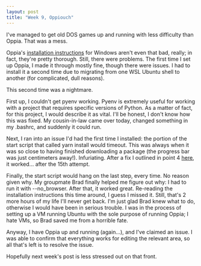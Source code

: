 ```yaml
---
layout: post
title: "Week 9, Oppiouch"
---
```


I've managed to get old DOS games up and running with less difficulty than
Oppia. That was a mess.

Oppia's [installation instructions](https://github.com/oppia/oppia/wiki/Installing-Oppia-(Windows%3B-Python-3))
for Windows aren't even that bad, really; in fact, they're pretty thorough.
Still, there were problems. The first time I set up Oppia, I made it through
mostly fine, though there were issues. I had to install it a second time due to
migrating from one WSL Ubuntu shell to another (for complicated, dull reasons).

This second time was a nightmare.

First up, I couldn't get pyenv working. Pyenv is
extremely useful for working with a project that requires specific versions of
Python. As a matter of fact, for this project, I would describe it as vital.
I'll be honest, I don't know how this was fixed. My cousin-in-law came over
today, changed something in my .bashrc, and suddenly it could run.

Next, I ran into an issue I'd had the first time I installed: the portion of
the start script that called yarn install would timeout. This was always when
it was so close to having finished downloading a package (the progress bar
was just centimeters away!). Infuriating. After a fix I outlined in point 4
[here](https://github.com/ossd-sp22/wiki/wiki/Troubleshooting-Oppia), it
worked... after the 15th attempt.

Finally, the start script would hang on the last step, every time. No reason
given why. My groupmate Brad finally helped me figure out why: I had to run it
with --no_browser. After that, it worked great. Re-reading the installation
instructions this time around, I guess I missed it. Still, that's 2 more hours
of my life I'll never get back. I'm just glad Brad knew what to do, otherwise I
would have been in serious trouble. I was in the process of setting up a VM
running Ubuntu with the sole purpose of running Oppia; I hate VMs, so Brad
saved me from a horrible fate.

Anyway, I have Oppia up and running (again...), and I've claimed an issue. I
was able to confirm that everything works for editing the relevant area, so all
that's left is to resolve the issue.

Hopefully next week's post is less stressed out on that front.